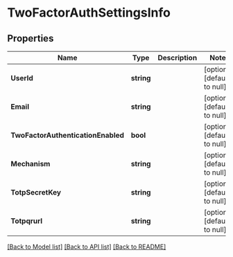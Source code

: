 # TwoFactorAuthSettingsInfo

## Properties
Name | Type | Description | Notes
------------ | ------------- | ------------- | -------------
**UserId** | **string** |  | [optional] [default to null]
**Email** | **string** |  | [optional] [default to null]
**TwoFactorAuthenticationEnabled** | **bool** |  | [optional] [default to null]
**Mechanism** | **string** |  | [optional] [default to null]
**TotpSecretKey** | **string** |  | [optional] [default to null]
**Totpqrurl** | **string** |  | [optional] [default to null]

[[Back to Model list]](../README.md#documentation-for-models) [[Back to API list]](../README.md#documentation-for-api-endpoints) [[Back to README]](../README.md)

